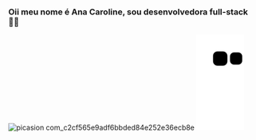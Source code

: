 ### Oii meu nome é Ana Caroline, sou desenvolvedora full-stack 👩‍💻

<!--
**Carolinefp/carolinefp** is a ✨ _special_ ✨ repository because its `README.md` (this file) appears on your GitHub profile.

Here are some ideas to get you started:

- 🔭 I’m currently working on ...
- 🌱 I’m currently learning ...
- 👯 I’m looking to collaborate on ...
- 🤔 I’m looking for help with ...
- 💬 Ask me about ...
- 📫 How to reach me: ...
- 😄 Pronouns: ...
- ⚡ Fun fact: ...
-->
![picasion com_c2cf565e9adf6bbded84e252e36ecb8e](https://user-images.githubusercontent.com/112591071/187813786-487311b1-0a11-4ee2-9b4f-6f8c607152f9.gif)
![Snake animation](https://github.com/carolinefp/carolinefp/blob/output/github-contribution-grid-snake.svg)

